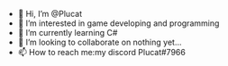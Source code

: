 - 👋 Hi, I’m @Plucat
- 👀 I’m interested in game developing and programming
- 🌱 I’m currently learning C#
- 💞️ I’m looking to collaborate on nothing yet...
- 📫 How to reach me:my discord Plucat#7966

<!---
Plucat/Plucat is a ✨ special ✨ repository because its `README.md` (this file) appears on your GitHub profile.
You can click the Preview link to take a look at your changes.
--->
